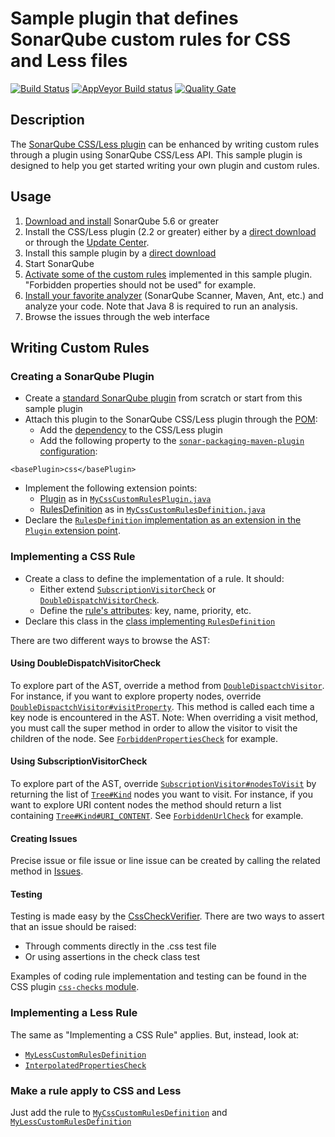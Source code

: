 Sample plugin that defines SonarQube custom rules for CSS and Less files
====================

[![Build Status](https://api.travis-ci.org/racodond/sonar-css-custom-rules-plugin.svg?branch=master)](https://travis-ci.org/racodond/sonar-css-custom-rules-plugin)
[![AppVeyor Build status](https://ci.appveyor.com/api/projects/status/ua8p229aypr0uf6x/branch/master?svg=true)](https://ci.appveyor.com/project/racodond/sonar-css-custom-rules-plugin/branch/master)
[![Quality Gate](https://sonarqube.com/api/badges/gate?key=org.sonar.sonar-plugins:sonar-css-custom-rules-plugin)](https://sonarqube.com/overview?id=org.sonar.sonar-plugins%3Asonar-css-custom-rules-plugin)

## Description
The [SonarQube CSS/Less plugin](https://github.com/racodond/sonar-css-plugin) can be enhanced by writing custom rules through a plugin using SonarQube CSS/Less API.
This sample plugin is designed to help you get started writing your own plugin and custom rules.

## Usage
1. [Download and install](http://docs.sonarqube.org/display/SONAR/Setup+and+Upgrade) SonarQube 5.6 or greater
1. Install the CSS/Less plugin (2.2 or greater) either by a [direct download](https://github.com/racodond/sonar-css-plugin/releases) or through the [Update Center](http://docs.sonarqube.org/display/SONAR/Update+Center).
1. Install this sample plugin by a [direct download](https://github.com/racodond/sonar-css-custom-rules-plugin/releases)
1. Start SonarQube
1. [Activate some of the custom rules](http://docs.sonarqube.org/display/SONAR/Configuring+Rules) implemented in this sample plugin. "Forbidden properties should not be used" for example.
1. [Install your favorite analyzer](http://docs.sonarqube.org/display/SONAR/Analyzing+Source+Code#AnalyzingSourceCode-RunningAnalysis) (SonarQube Scanner, Maven, Ant, etc.) and analyze your code. Note that Java 8 is required to run an analysis.
1. Browse the issues through the web interface 

## Writing Custom Rules

### Creating a SonarQube Plugin
* Create a [standard SonarQube plugin](http://docs.sonarqube.org/display/DEV/Build+Plugin) from scratch or start from this sample plugin
* Attach this plugin to the SonarQube CSS/Less plugin through the [POM](pom.xml):
  * Add the [dependency](pom.xml#L71) to the CSS/Less plugin
  * Add the following property to the [`sonar-packaging-maven-plugin` configuration](pom.xml#L105):
 ```
 <basePlugin>css</basePlugin>
 ```
* Implement the following extension points:
  * [Plugin](http://javadocs.sonarsource.org/latest/apidocs/index.html?org/sonar/api/Plugin.html) as in [`MyCssCustomRulesPlugin.java`](src/main/java/org/sonar/css/MyCssCustomRulesPlugin.java)
  * [RulesDefinition](http://javadocs.sonarsource.org/latest/apidocs/index.html?org/sonar/api/server/rule/RulesDefinition.html) as in [`MyCssCustomRulesDefinition.java`](src/main/java/org/sonar/css/MyCssCustomRulesDefinition.java)
* Declare the [`RulesDefinition` implementation as an extension in the `Plugin` extension point](src/main/java/org/sonar/css/MyCssCustomRulesPlugin.java#L34).

### Implementing a CSS Rule
* Create a class to define the implementation of a rule. It should:
  * Either extend [`SubscriptionVisitorCheck`](https://github.com/racodond/sonar-css-plugin/blob/master/css-frontend/src/main/java/org/sonar/plugins/css/api/visitors/SubscriptionVisitorCheck.java) or [`DoubleDispatchVisitorCheck`](https://github.com/racodond/sonar-css-plugin/blob/master/css-frontend/src/main/java/org/sonar/plugins/css/api/visitors/DoubleDispatchVisitorCheck.java).
  * Define the [rule's attributes](src/main/java/org/sonar/css/checks/css/ForbiddenPropertiesCheck.java#L32): key, name, priority, etc.
* Declare this class in the [class implementing `RulesDefinition`](src/main/java/org/sonar/css/MyCssCustomRulesDefinition.java#L51)

There are two different ways to browse the AST:

#### Using DoubleDispatchVisitorCheck
To explore part of the AST, override a method from [`DoubleDispactchVisitor`](https://github.com/racodond/sonar-css-plugin/blob/master/css-frontend/src/main/java/org/sonar/plugins/css/api/visitors/DoubleDispatchVisitor.java).
For instance, if you want to explore property nodes, override [`DoubleDispactchVisitor#visitProperty`](https://github.com/racodond/sonar-css-plugin/blob/master/css-frontend/src/main/java/org/sonar/plugins/css/api/visitors/DoubleDispatchVisitor.java#L112). This method is called each time a key node is encountered in the AST.
Note: When overriding a visit method, you must call the super method in order to allow the visitor to visit the children of the node.
See [`ForbiddenPropertiesCheck`](src/main/java/org/sonar/css/checks/css/ForbiddenPropertiesCheck.java) for example.


#### Using SubscriptionVisitorCheck
To explore part of the AST, override [`SubscriptionVisitor#nodesToVisit`](https://github.com/racodond/sonar-css-plugin/blob/master/css-frontend/src/main/java/org/sonar/plugins/css/api/visitors/SubscriptionVisitor.java#L36) by returning the list of [`Tree#Kind`](https://github.com/racodond/sonar-css-plugin/blob/master/css-frontend/src/main/java/org/sonar/plugins/css/api/tree/Tree.java#L39) nodes you want to visit.
For instance, if you want to explore URI content nodes the method should return a list containing [`Tree#Kind#URI_CONTENT`](https://github.com/racodond/sonar-css-plugin/blob/master/css-frontend/src/main/java/org/sonar/plugins/css/api/tree/Tree.java#L71).
See [`ForbiddenUrlCheck`](src/main/java/org/sonar/css/checks/css/ForbiddenUrlCheck.java) for example.

#### Creating Issues
Precise issue or file issue or line issue can be created by calling the related method in [Issues](https://github.com/racodond/sonar-css-plugin/blob/master/css-frontend/src/main/java/org/sonar/css/visitors/Issues.java).

#### Testing
Testing is made easy by the [CssCheckVerifier](https://github.com/racodond/sonar-css-plugin/blob/master/css-checks-testkit/src/main/java/org/sonar/css/checks/verifier/CssCheckVerifier.java).
There are two ways to assert that an issue should be raised:
* Through comments directly in the .css test file
* Or using assertions in the check class test

Examples of coding rule implementation and testing can be found in the CSS plugin [`css-checks` module](https://github.com/racodond/sonar-css-plugin/tree/master/css-checks/src/main/java/org/sonar/css/checks).


### Implementing a Less Rule

The same as "Implementing a CSS Rule" applies. But, instead, look at:
* [`MyLessCustomRulesDefinition`](src/main/java/org/sonar/css/MyLessCustomRulesDefinition.java)
* [`InterpolatedPropertiesCheck`](src/main/java/org/sonar/css/checks/less/InterpolatedPropertiesCheck.java)


### Make a rule apply to CSS and Less
Just add the rule to [`MyCssCustomRulesDefinition`](src/main/java/org/sonar/css/MyCssCustomRulesDefinition.java) and [`MyLessCustomRulesDefinition`](src/main/java/org/sonar/css/MyLessCustomRulesDefinition.java)

